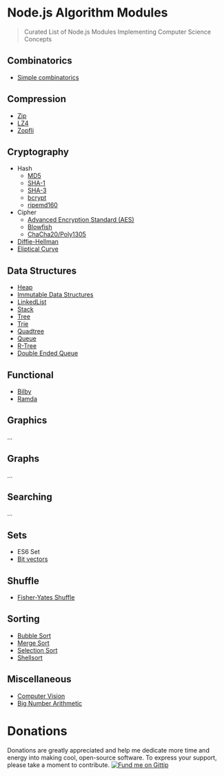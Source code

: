 # Node.js Algorithm Modules

> Curated List of Node.js Modules Implementing Computer Science Concepts


## Combinatorics

- [Simple combinatorics](https://www.npmjs.com/package/js-combinatorics)


## Compression

- [Zip](https://www.npmjs.com/package/jszip)
- [LZ4](https://www.npmjs.com/package/lz4)
- [Zopfli](https://www.npmjs.com/package/node-zopfli)


## Cryptography

- Hash
  - [MD5](https://www.npmjs.com/package/md5-node)
  - [SHA-1](https://www.npmjs.com/package/sha1)
  - [SHA-3](https://www.npmjs.com/package/sha3)
  - [bcrypt](https://www.npmjs.com/package/bcrypt)
  - [ripemd160](https://www.npmjs.com/package/ripemd160)
- Cipher
  - [Advanced Encryption Standard (AES)](https://www.npmjs.com/package/aes)
  - [Blowfish](https://www.npmjs.com/package/blowfish)
  - [ChaCha20/Poly1305](https://www.npmjs.com/package/chacha)
- [Diffie-Hellman](https://www.npmjs.com/package/diffie-hellman)
- [Eliptical Curve](https://www.npmjs.com/package/elliptic)

## Data Structures

- [Heap](https://www.npmjs.com/package/heap)
- [Immutable Data Structures](https://github.com/facebook/immutable-js)
- [LinkedList](https://www.npmjs.com/package/linkedlist)
- [Stack](https://www.npmjs.com/packages/stackjs)
- [Tree](https://www.npmjs.com/package/ygg)
- [Trie](https://www.npmjs.com/package/trie-data-structure)
- [Quadtree](https://www.npmjs.com/package/simple-quadtree)
- [Queue](https://www.npmjs.com/package/queue)
- [R-Tree](https://github.com/mourner/rbush)
- [Double Ended Queue](https://www.npmjs.com/package/double-ended-queue)


## Functional

- [Bilby](https://www.npmjs.com/package/bilby)
- [Ramda](https://github.com/ramda/ramda)


## Graphics

...


## Graphs

...


## Searching

...


## Sets

- ES6 Set
- [Bit vectors](http://www.npmjs.com/package/bitmv)

## Shuffle

- [Fisher-Yates Shuffle](https://github.com/MoreOutput/fisherYates.js)


## Sorting

- [Bubble Sort](https://www.npmjs.com/package/bubblesort)
- [Merge Sort](https://www.npmjs.com/package/mergesort)
- [Selection Sort](https://www.npmjs.com/package/selectionsort)
- [Shellsort](https://www.npmjs.com/package/shellsort)



## Miscellaneous

- [Computer Vision](https://www.npmjs.com/package/jsfeat)
- [Big Number Arithmetic](https://www.npmjs.com/package/number-crunch)

# Donations

Donations are greatly appreciated and help me dedicate more time and energy into making cool, open-source software. To express your support, please take a moment to contribute. [![Fund me on Gittip](http://img.shields.io/gratipay/tejasmanohar.svg)](https://www.gratipay.com/tejasmanohar)
